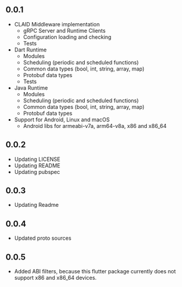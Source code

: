 ## 0.0.1

* CLAID Middleware implementation 
    * gRPC Server and Runtime Clients
    * Configuration loading and checking
    * Tests
* Dart Runtime
    * Modules
    * Scheduling (periodic and scheduled functions)
    * Common data types (bool, int, string, array, map)
    * Protobuf data types
    * Tests
* Java Runtime
    * Modules
    * Scheduling (periodic and scheduled functions)
    * Common data types (bool, int, string, array, map)
    * Protobuf data types
* Support for Android, Linux and macOS
    * Android libs for armeabi-v7a, arm64-v8a, x86 and x86_64 

## 0.0.2
* Updating LICENSE
* Updating README
* Updating pubspec

## 0.0.3 
* Updating Readme

## 0.0.4
* Updated proto sources

## 0.0.5
* Added ABI filters, because this flutter package currently does not support x86 and x86_64 devices.